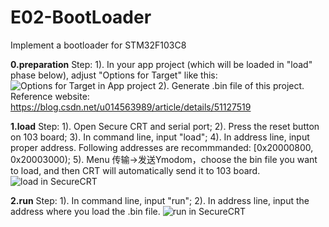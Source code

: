 # E02-BootLoader
Implement a bootloader for STM32F103C8

**0.preparation**
Step:
1). In your app project (which will be loaded in "load" phase below), adjust "Options for Target" like this:
![Options for Target in App project](http://gwjyhs.com/t6/702/1556379097x2890149745.jpg "Options for Target in App project")
2). Generate .bin file of this project. Reference website: https://blog.csdn.net/u014563989/article/details/51127519

**1.load**
Step:
1). Open Secure CRT and serial port;
2). Press the reset button on 103 board;
3). In command line, input "load";
4). In address line, input proper address. Following addresses are recommmanded: [0x20000800, 0x20003000);
5). Menu 传输->发送Ymodom，choose the bin file you want to load, and then CRT will automatically send it to 103 board.
![load in SecureCRT](http://gwjyhs.com/t6/702/1556378401x2890149745.jpg "load in SecureCRT")

**2.run**
Step:
1). In command line, input "run";
2). In address line, input the address where you load the .bin file.
![run in SecureCRT](http://gwjyhs.com/t6/702/1556379664x2890149865.jpg "run in SecureCRT")
